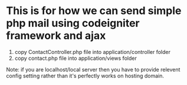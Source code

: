 # This is for how we can send simple php mail using codeigniter framework and ajax

1) copy ContactController.php file into application/controller folder
2) copy contact.php file into application/views folder

Note: if you are localhost/local server then you have to provide relevent config setting rather than it's perfectly works on hosting domain.
